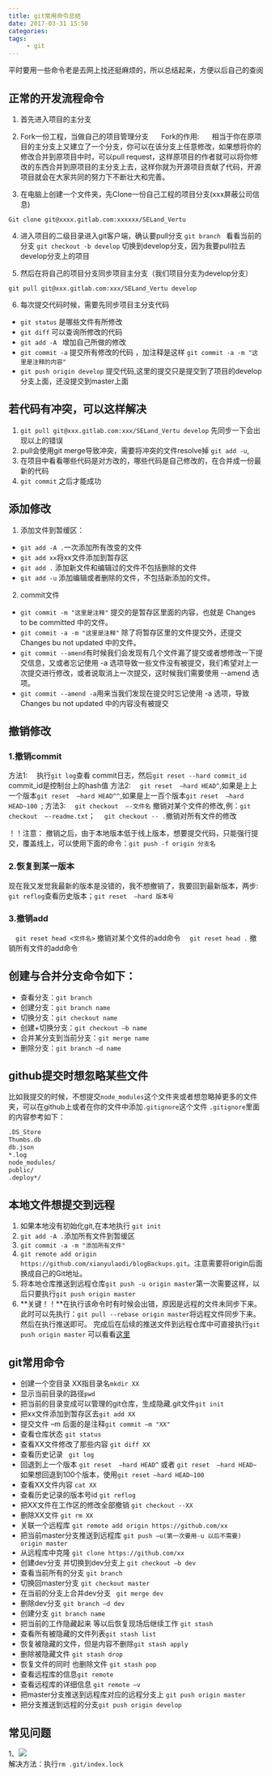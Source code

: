 ```yaml
---
title: git常用命令总结
date: 2017-03-31 15:50
categories:
tags:
     - git
---
```


平时要用一些命令老是去网上找还挺麻烦的，所以总结起来，方便以后自己的查阅

<!--more-->

## 正常的开发流程命令

1. 首先进入项目的主分支

2. Fork一份工程，当做自己的项目管理分支
&ensp;&ensp;&ensp;Fork的作用:
&ensp;&ensp;&ensp;相当于你在原项目的主分支上又建立了一个分支，你可以在该分支上任意修改，如果想将你的修改合并到原项目中时，可以pull request，这样原项目的作者就可以将你修改的东西合并到原项目的主分支上去，这样你就为开源项目贡献了代码，开源项目就会在大家共同的努力下不断壮大和完善。

3. 在电脑上创建一个文件夹，先Clone一份自己工程的项目分支(xxx屏蔽公司信息)
```
Git clone git@xxxx.gitlab.com:xxxxxx/SELand_Vertu
```

4. 进入项目的二级目录进入git客户端，确认要pull分支
      `git branch `                看看当前的分支
      `git checkout -b develop`    切换到develop分支，因为我要pull拉去develop分支上的项目


5. 然后在将自己的项目分支同步项目主分支（我们项目分支为develop分支） 
```
git pull git@xxx.gitlab.com:xxx/SELand_Vertu develop
```

6. 每次提交代码时候，需要先同步项目主分支代码
* `git status`               是哪些文件有所修改
* `git diff`                 可以查询所修改的代码
* `git add -A `              增加自己所做的修改
* `git commit -a`            提交所有修改的代码 ，加注释是这样  `git commit -a -m "这里是注释的内容"`
* `git push origin develop`  提交代码,这里的提交只是提交到了项目的develop分支上面，还没提交到master上面

## 若代码有冲突，可以这样解决

1. `git pull git@xxx.gitlab.com:xxx/SELand_Vertu develop`     先同步一下会出现以上的错误
2. pull会使用git merge导致冲突，需要将冲突的文件resolve掉   `git add -u`,
3. 在项目中看看哪些代码是对方改的，哪些代码是自己修改的，在合并成一份最新的代码
4. `git commit` 之后才能成功

## 添加修改
1. 添加文件到暂缓区：
* `git add -A .`一次添加所有改变的文件
* `git add xx`将xx文件添加到暂存区
* `git add .` 添加新文件和编辑过的文件不包括删除的文件
* `git add -u` 添加编辑或者删除的文件，不包括新添加的文件。

2. commit文件
* `git commit -m "这里是注释"` 提交的是暂存区里面的内容，也就是 Changes to be committed 中的文件。
* `git commit -a -m "这里是注释"` 除了将暂存区里的文件提交外，还提交 Changes bu not updated 中的文件。
* `git commit --amend`有时候我们会发现有几个文件漏了提交或者想修改一下提交信息，又或者忘记使用 -a 选项导致一些文件没有被提交，我们希望对上一次提交进行修改，或者说取消上一次提交，这时候我们需要使用 --amend 选项。
* `git commit --amend -a`用来当我们发现在提交时忘记使用 -a 选项，导致 Changes bu not updated 中的内容没有被提交

## 撤销修改

### 1.撤销commit
方法1:
&ensp;&ensp;执行`git log`查看 commit日志，然后`git reset --hard commit_id `commit_id是控制台上的hash值
方法2: 
&ensp;&ensp;`git reset  –hard HEAD^`,如果是上上一个版本`git reset  –hard HEAD^^`,如果是上一百个版本`git reset  –hard HEAD~100 `;
方法3: 
&ensp;&ensp;`git checkout  —-文件名` 撤销对某个文件的修改,例：`git checkout  —-readme.txt`；
&ensp;&ensp;`git checkout -- .`撤销对所有文件的修改

！！注意： 撤销之后，由于本地版本低于线上版本，想要提交代码，只能强行提交，覆盖线上，可以使用下面的命令：`git push -f origin 分支名`
### 2.恢复到某一版本
现在我又发觉我最新的版本是没错的，我不想撤销了，我要回到最新版本，两步:
`git reflog`查看历史版本；`git reset  –hard 版本号 `
### 3.撤销add
&ensp;&ensp;`git reset head <文件名>`   撤销对某个文件的add命令
&ensp;&ensp;`git reset head .`  撤销所有文件的add命令

## 创建与合并分支命令如下：
* 查看分支：`git branch`
* 创建分支：`git branch name`
* 切换分支：`git checkout name`
* 创建+切换分支：`git checkout –b name`
* 合并某分支到当前分支：`git merge name`
* 删除分支：`git branch –d name`

## github提交时想忽略某些文件
比如我提交的时候，不想提交`node_modules`这个文件夹或者想忽略掉更多的文件夹，可以在github上或者在你的文件中添加`.gitignore`这个文件
`.gitignore`里面的内容参考如下：
```bash
.DS_Store
Thumbs.db
db.json
*.log
node_modules/
public/
.deploy*/
```

## 本地文件想提交到远程
1. 如果本地没有初始化git,在本地执行 `git init`
2. `git add -A .`添加所有文件到暂缓区
3. `git commit -a -m "添加所有文件"`
4. `git remote add origin https://github.com/xianyulaodi/blogBackups.git`。注意需要将origin后面换成自己的Git地址。
5. 将本地仓库推送到远程仓库`git push -u origin master`第一次需要这样，以后只要执行`git push origin master`
6. **关键！！**在执行该命令时有时候会出错，原因是远程的文件未同步下来。此时可以先执行：`git pull --rebase origin master`将远程文件同步下来。然后在执行推送即可。
  完成后在后续的推送文件到远程仓库中可直接执行`git push origin master`
可以看看[这里](http://blog.sina.com.cn/s/blog_6cf7405b0102w5f9.html)

## git常用命令
* 创建一个空目录 XX指目录名` mkdir XX `
* 显示当前目录的路径`pwd`
* 把当前的目录变成可以管理的git仓库，生成隐藏.git文件`git init`
* 把xx文件添加到暂存区去`git add XX`
* 提交文件 –m 后面的是注释`git commit –m "XX"`
* 查看仓库状态 `git status`
* 查看XX文件修改了那些内容 `git diff XX`
* 查看历史记录 ` git log`
* 回退到上一个版本 `git reset  –hard HEAD^` 或者 `git reset  –hard HEAD~ `
如果想回退到100个版本，使用`git reset –hard HEAD~100`
* 查看XX文件内容 `cat XX`
* 查看历史记录的版本号id `git reflog`
* 把XX文件在工作区的修改全部撤销 `git checkout --XX`
* 删除XX文件 `git rm XX`
* 关联一个远程库 `git remote add origin https://github.com/xx`
* 把当前master分支推送到远程库 `git push –u(第一次要用-u 以后不需要) origin master`
* 从远程库中克隆 `git clone https://github.com/xx`
* 创建dev分支 并切换到dev分支上 `git checkout –b dev`
* 查看当前所有的分支 `git branch`
* 切换回master分支 `git checkout master`
* 在当前的分支上合并dev分支 ` git merge dev`
* 删除dev分支 `git branch –d dev`
* 创建分支 `git branch name`
* 把当前的工作隐藏起来 等以后恢复现场后继续工作 `git stash`
* 查看所有被隐藏的文件列表`git stash list`
* 恢复被隐藏的文件，但是内容不删除`git stash apply `
* 删除被隐藏文件 `git stash drop`
* 恢复文件的同时 也删除文件 `git stash pop `
* 查看远程库的信息`git remote`
* 查看远程库的详细信息 `git remote –v`
* 把master分支推送到远程库对应的远程分支上 `git push origin master` 
* 把分支推送到远程的分支`git push origin develop`

## 常见问题

1、![](http://tutorialspots.com/wp-content/uploads/2016/10/Another-git-process-seems-to-be-running-in-this-repository.jpg)   
解决方法：执行`rm .git/index.lock`

     



